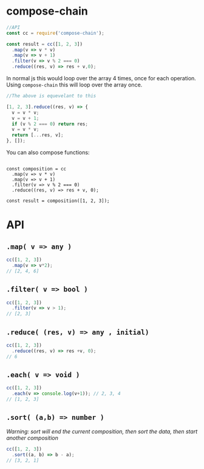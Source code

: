 # compose-chain

```js
//API
const cc = require('compose-chain');

const result = cc([1, 2, 3])
  .map(v => v * v)
  .map(v => v + 1)
  .filter(v => v % 2 === 0)
  .reduce((res, v) => res + v,0);
```
In normal js this would loop over the array 4 times, once for each operation.
Using `compose-chain` this will loop over the array once.

```js
//The above is equevelant to this

[1, 2, 3].reduce((res, v) => {
  v = v * v;
  v = v + 1;
  if (v % 2 === 0) return res;
  v = v * v;
  return [...res, v];
}, []);
```

You can also compose functions:

```

const composition = cc
  .map(v => v * v)
  .map(v => v + 1)
  .filter(v => v % 2 === 0)
  .reduce((res, v) => res + v, 0);
  
const result = composition([1, 2, 3]);
```

# API

## `.map( v => any )`

```js
cc([1, 2, 3])
  .map(v => v*2);
// [2, 4, 6]
```

## `.filter( v => bool )`

```js
cc([1, 2, 3])
  .filter(v => v > 1);
// [2, 3]
```

## `.reduce( (res, v) => any , initial)`

```js
cc([1, 2, 3])
  .reduce((res, v) => res +v, 0);
// 6
```

## `.each( v => void )`

```js
cc([1, 2, 3])
  .each(v => console.log(v+1)); // 2, 3, 4
// [1, 2, 3]
```

## `.sort( (a,b) => number )`
_Warning: sort will end the current composition, then sort the data, then start another composition_ 

```js
cc([1, 2, 3])
  .sort((a, b) => b - a);
// [3, 2, 1]
```
